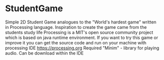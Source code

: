 # StudentGame
Simple 2D Student Game analogues to the "World's hardest game" written in Processing language.
Inspiration to create the game came from the students study life
Processing is a MIT's open source community project which is based on java runtime environment.
If you want to try this game or improve it you can get the source code and run on your machine with processing IDE https://processing.org
Required "Minim" - library for playing audio. Can be download within the IDE
